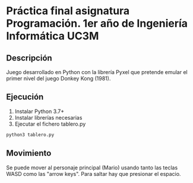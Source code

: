 # Práctica final asignatura Programación. 1er año de Ingeniería Informática UC3M

## Descripción

Juego desarrollado en Python con la librería Pyxel que pretende emular el primer nivel del juego Donkey Kong (1981).

## Ejecución

1. Instalar Python 3.7+
2. Instalar librerías necesarias
3. Ejecutar el fichero tablero.py

```bash
python3 tablero.py
```

## Movimiento

Se puede mover al personaje principal (Mario) usando tanto las teclas WASD como las "arrow keys". Para saltar hay que presionar el espacio.
